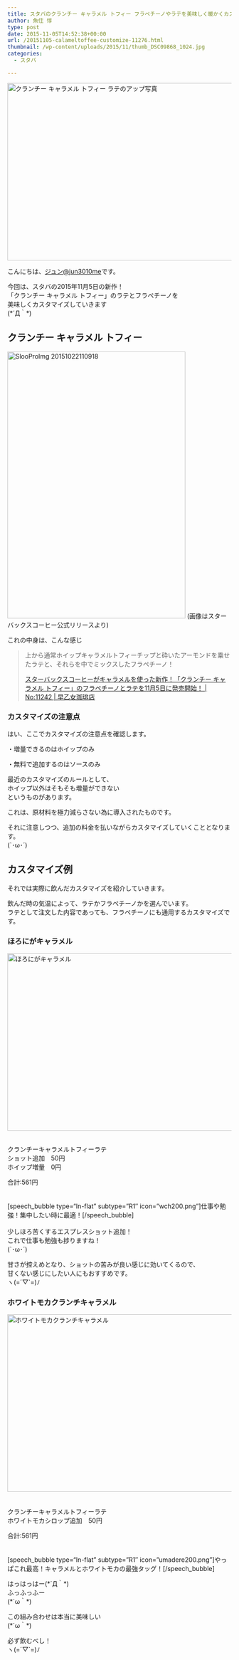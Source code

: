 ```yaml
---
title: スタバのクランチー キャラメル トフィー フラペチーノやラテを美味しく暖かくカスタマイズする例
author: 魚住 惇
type: post
date: 2015-11-05T14:52:38+00:00
url: /20151105-calameltoffee-customize-11276.html
thumbnail: /wp-content/uploads/2015/11/thumb_DSC09868_1024.jpg
categories:
  - スタバ

---
```

<img decoding="async" loading="lazy" src="/wp-content/uploads/2015/11/thumb_DSC09868_1024.jpg" alt="クランチー キャラメル トフィー ラテのアップ写真" title="thumb_DSC09868_1024.jpg" border="0" width="599" height="399" />  
<!--more-->

こんにちは、[ジュン@jun3010me][1]です。

今回は、スタバの2015年11月5日の新作！  
「クランチー キャラメル トフィー」のラテとフラペチーノを  
美味しくカスタマイズしていきます  
(\*´Д｀\*)

## クランチー キャラメル トフィー

<img decoding="async" loading="lazy" src="/wp-content/uploads/2015/11/slooProImg_20151022110918.jpg" alt="SlooProImg 20151022110918" title="slooProImg_20151022110918.jpg" border="0" width="400" height="600" />  
(画像はスターバックスコーヒー公式リリースより)

これの中身は、こんな感じ

> 上から通常ホイップキャラメルトフィーチップと砕いたアーモンドを乗せたラテと、それらを中でミックスしたフラペチーノ！
> 
> <p class="origin">
>   <a href="http://jun3010.me/staba-20151105-carameltoffee-11242.html" target="new">スターバックスコーヒーがキャラメルを使った新作！「クランチー キャラメル トフィー」のフラペチーノとラテを11月5日に発売開始！ | No:11242 | 早乙女珈琲店</a>
> </p>

### カスタマイズの注意点

はい、ここでカスタマイズの注意点を確認します。

・増量できるのはホイップのみ  
  
・無料で追加するのはソースのみ

最近のカスタマイズのルールとして、  
<span class="futoaka">ホイップ以外はそもそも増量ができない</span>  
というものがあります。

これは、原材料を極力減らさない為に導入されたものです。

それに注意しつつ、追加の料金を払いながらカスタマイズしていくこととなります。  
(\`･ω･´)

## カスタマイズ例

それでは実際に飲んだカスタマイズを紹介していきます。

飲んだ時の気温によって、ラテかフラペチーノかを選んでいます。  
ラテとして注文した内容であっても、フラペチーノにも通用するカスタマイズです。

### ほろにがキャラメル

<img decoding="async" loading="lazy" src="/wp-content/uploads/2015/11/thumb_DSC09869_1024.jpg" alt="ほろにがキャラメル" title="thumb_DSC09869_1024.jpg" border="0" width="599" height="399" /> 

<span class="b"><br /> クランチーキャラメルトフィーラテ<br /> ショット追加　50円<br /> ホイップ増量　0円</p> 

<p>
  合計:561円<br /> </span><br /> <br /> [speech_bubble type=“In-flat&#8221; subtype=&#8221;R1&#8243; icon=&#8221;wch200.png&#8221;]仕事や勉強！集中したい時に最適！[/speech_bubble]<br /> <br /> 少しほろ苦くするエスプレスショット追加！<br /> これで仕事も勉強も捗りますね！<br /> (`･ω･´)
</p>

<p>
  甘さが控えめとなり、ショットの苦みが良い感じに効いてくるので、<br /> 甘くない感じにしたい人にもおすすめです。<br /> ヽ(=´▽`=)ﾉ
</p>

<h3>
  ホワイトモカクランチキャラメル
</h3>

<p>
  <img decoding="async" loading="lazy" src="/wp-content/uploads/2015/11/thumb_DSC09871_1024.jpg" alt="ホワイトモカクランチキャラメル" title="thumb_DSC09871_1024.jpg" border="0" width="599" height="399" /><br /> <br /> <span class="b"><br /> クランチーキャラメルトフィーラテ<br /> <span class="marker_yellow">ホワイトモカシロップ追加　50円</span></p> 
  
  <p>
    合計:561円<br /> </span><br /> <br /> [speech_bubble type=“In-flat&#8221; subtype=&#8221;R1&#8243; icon=&#8221;umadere200.png&#8221;]やっぱこれ最高！キャラメルとホワイトモカの最強タッグ！[/speech_bubble]
  </p>
  <p>
    はっはっはー(*´Д｀*)<br /> ふっふっふー<br /> (*´ω｀*)
  </p>
  <p>
    <span class="futoaka">この組み合わせは本当に美味しい</span><br /> (*´ω｀*)
  </p>
  <p>
    必ず飲むべし！<br /> ヽ(=´▽`=)ﾉ
  </p>

 [1]: https://twitter.com/jun3010me